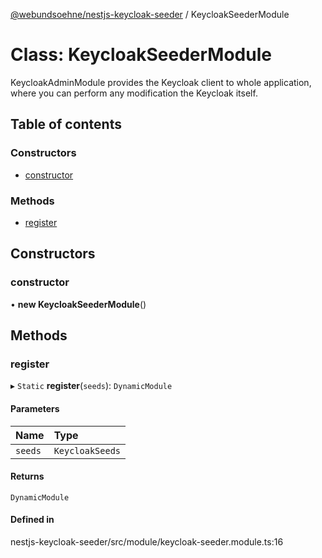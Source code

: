 [@webundsoehne/nestjs-keycloak-seeder](../README.md) / KeycloakSeederModule

# Class: KeycloakSeederModule

KeycloakAdminModule provides the Keycloak client to whole application, where you can perform any modification the Keycloak itself.

## Table of contents

### Constructors

- [constructor](KeycloakSeederModule.md#constructor)

### Methods

- [register](KeycloakSeederModule.md#register)

## Constructors

### constructor

• **new KeycloakSeederModule**()

## Methods

### register

▸ `Static` **register**(`seeds`): `DynamicModule`

#### Parameters

| Name    | Type            |
| :------ | :-------------- |
| `seeds` | `KeycloakSeeds` |

#### Returns

`DynamicModule`

#### Defined in

nestjs-keycloak-seeder/src/module/keycloak-seeder.module.ts:16
